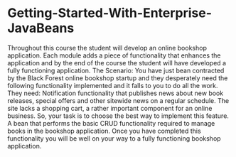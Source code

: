 # Getting-Started-With-Enterprise-JavaBeans
 Throughout this course the student will develop an online bookshop application. Each module adds a piece of functionality that enhances the application and by the end of the course the student will have developed a fully functioning application.  The Scenario:  You have just bean contracted by the Black Forest online bookshop startup and they desperately need the following functionality implemented and it falls to you to do all the work.  They need:  Notification functionality that publishes news about new book releases, special offers and other sitewide news on a regular schedule.  The site lacks a shopping cart, a rather important component for an online business. So, your task is to choose the best way to implement this feature. A bean that performs the basic CRUD functionality required to manage books in the bookshop application.   Once you have completed this functionality you will be well on your way to a fully functioning bookshop application.
